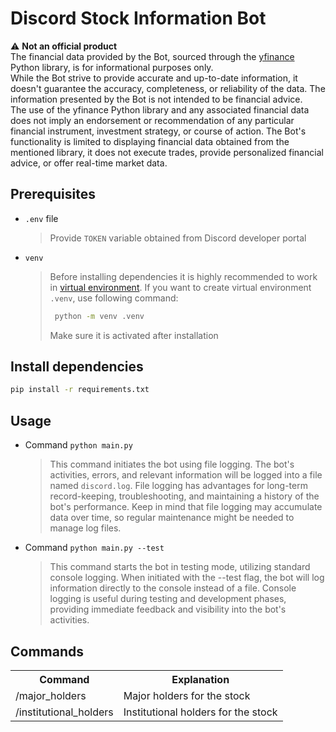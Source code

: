 # Discord Stock Information Bot  
:warning: **Not an official product**  
The financial data provided by the Bot, sourced through the [yfinance](https://github.com/ranaroussi/yfinance) Python library, is for informational purposes only.  
While the Bot strive to provide accurate and up-to-date information, it doesn't guarantee the accuracy, completeness, or reliability of the data.
The information presented by the Bot is not intended to be financial advice.  
The use of the yfinance Python library and any associated financial data does not imply 
an endorsement or recommendation of any particular financial instrument, investment strategy, or course of action. The Bot's functionality is limited to displaying 
financial data obtained from the mentioned library, it does not execute trades, provide personalized financial advice, or offer real-time market data.

## Prerequisites
* `.env` file
  > Provide `TOKEN` variable obtained from Discord developer portal

* `venv`
  > Before installing dependencies it is highly recommended to work in [virtual environment](https://docs.python.org/3/library/venv.html).
  > If you want to create virtual environment `.venv`, use following command:
  > ```bash
  >  python -m venv .venv
  >  ```
  > Make sure it is activated after installation

## Install dependencies
```bash
pip install -r requirements.txt
```

## Usage
* Command `python main.py`
  > This command initiates the bot using file logging. The bot's activities, errors, and relevant information will be logged into a file named `discord.log`.
  > File logging has advantages for long-term record-keeping, troubleshooting, and maintaining a history of the bot's performance.
  > Keep in mind that file logging may accumulate data over time, so regular maintenance might be needed to manage log files.

* Command `python main.py --test`
  > This command starts the bot in testing mode, utilizing standard console logging. When initiated with the --test flag, the bot will log information
  > directly to the console instead of a file. Console logging is useful during testing and development phases, providing immediate feedback and visibility into the bot's activities.

## Commands
<table>
  <tr>
    <th>Command</th>
    <th>Explanation</th>
  </tr>
  <tr>
    <td>/major_holders</td>
    <td>Major holders for the stock</td>
  </tr>
  <tr>
    <td>/institutional_holders</td>
    <td>Institutional holders for the stock</td>
  </tr>
</table>
